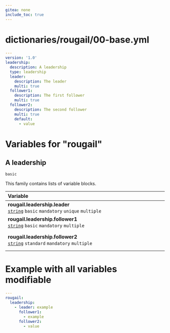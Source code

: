 ```yaml
---
gitea: none
include_toc: true
---
```

# dictionaries/rougail/00-base.yml

```yaml
---
version: '1.0'
leadership:
  description: A leadership
  type: leadership
  leader:
    description: The leader
    multi: true
  follower1:
    description: The first follower
    multi: true
  follower2:
    description: The second follower
    multi: true
    default:
      - value
```
# Variables for "rougail"

## A leadership

`basic`


This family contains lists of variable blocks.

| Variable&nbsp;&nbsp;&nbsp;&nbsp;&nbsp;&nbsp;&nbsp;&nbsp;&nbsp;&nbsp;&nbsp;&nbsp;&nbsp;&nbsp;&nbsp;&nbsp;&nbsp;&nbsp;&nbsp;&nbsp;&nbsp;&nbsp;&nbsp;&nbsp;&nbsp;&nbsp;&nbsp;&nbsp;&nbsp;&nbsp;&nbsp;&nbsp;&nbsp;&nbsp;&nbsp;&nbsp;&nbsp;&nbsp;&nbsp;&nbsp;&nbsp;&nbsp;&nbsp;&nbsp;&nbsp;&nbsp;&nbsp;&nbsp;&nbsp;&nbsp;&nbsp;&nbsp;&nbsp;&nbsp;&nbsp;&nbsp;&nbsp;&nbsp;&nbsp;&nbsp;&nbsp;&nbsp;&nbsp;&nbsp;&nbsp;&nbsp;&nbsp;&nbsp;&nbsp;&nbsp;&nbsp;&nbsp;&nbsp;&nbsp;&nbsp;&nbsp;&nbsp;&nbsp;&nbsp;&nbsp;&nbsp;&nbsp;&nbsp;&nbsp;&nbsp;&nbsp;&nbsp;&nbsp;&nbsp;&nbsp;&nbsp;&nbsp;&nbsp;&nbsp;&nbsp;&nbsp;&nbsp;&nbsp;&nbsp;&nbsp;&nbsp;&nbsp;&nbsp;&nbsp;&nbsp;&nbsp;&nbsp;&nbsp;&nbsp;   | Description&nbsp;&nbsp;&nbsp;&nbsp;&nbsp;&nbsp;&nbsp;&nbsp;&nbsp;&nbsp;&nbsp;&nbsp;&nbsp;&nbsp;&nbsp;&nbsp;&nbsp;&nbsp;&nbsp;&nbsp;&nbsp;&nbsp;&nbsp;&nbsp;&nbsp;&nbsp;&nbsp;&nbsp;&nbsp;&nbsp;&nbsp;&nbsp;&nbsp;&nbsp;&nbsp;&nbsp;&nbsp;&nbsp;&nbsp;&nbsp;&nbsp;&nbsp;&nbsp;&nbsp;&nbsp;&nbsp;&nbsp;&nbsp;&nbsp;&nbsp;&nbsp;&nbsp;&nbsp;&nbsp;&nbsp;&nbsp;&nbsp;&nbsp;&nbsp;&nbsp;&nbsp;&nbsp;&nbsp;&nbsp;&nbsp;&nbsp;&nbsp;&nbsp;&nbsp;&nbsp;&nbsp;&nbsp;&nbsp;&nbsp;&nbsp;&nbsp;&nbsp;&nbsp;&nbsp;&nbsp;&nbsp;&nbsp;&nbsp;&nbsp;&nbsp;&nbsp;&nbsp;&nbsp;&nbsp;&nbsp;&nbsp;&nbsp;&nbsp;&nbsp;&nbsp;&nbsp;&nbsp;&nbsp;&nbsp;&nbsp;&nbsp;&nbsp;&nbsp;&nbsp;&nbsp;&nbsp;   |
|------------------------------------------------------------------------------------------------------------------------------------------------------------------------------------------------------------------------------------------------------------------------------------------------------------------------------------------------------------------------------------------------------------------------------------------------------------------------------------------------------------------------------------------------------------------------------------------------------------------------------------------------------------------------------------------|---------------------------------------------------------------------------------------------------------------------------------------------------------------------------------------------------------------------------------------------------------------------------------------------------------------------------------------------------------------------------------------------------------------------------------------------------------------------------------------------------------------------------------------------------------------------------------------------------------------------------------------------------------------------------|
| **rougail.leadership.leader**<br/>[`string`](https://rougail.readthedocs.io/en/latest/variable.html#variables-types) `basic` `mandatory` `unique` `multiple`                                                                                                                                                                                                                                                                                                                                                                                                                                                                                                                             | The leader.                                                                                                                                                                                                                                                                                                                                                                                                                                                                                                                                                                                                                                                               |
| **rougail.leadership.follower1**<br/>[`string`](https://rougail.readthedocs.io/en/latest/variable.html#variables-types) `basic` `mandatory` `multiple`                                                                                                                                                                                                                                                                                                                                                                                                                                                                                                                                   | The first follower.                                                                                                                                                                                                                                                                                                                                                                                                                                                                                                                                                                                                                                                       |
| **rougail.leadership.follower2**<br/>[`string`](https://rougail.readthedocs.io/en/latest/variable.html#variables-types) `standard` `mandatory` `multiple`                                                                                                                                                                                                                                                                                                                                                                                                                                                                                                                                | The second follower.<br/>**Default**: <br/>- value                                                                                                                                                                                                                                                                                                                                                                                                                                                                                                                                                                                                                        |


# Example with all variables modifiable

```yaml
---
rougail:
  leadership:
    - leader: example
      follower1:
        - example
      follower2:
        - value
```
